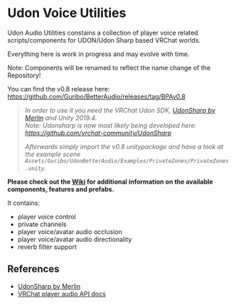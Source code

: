 # Udon Voice Utilities
Udon Audio Utilities constains a collection of player voice related scripts/components for UDON/Udon Sharp based VRChat worlds.

Everything here is work in progress and may evolve with time.

Note: Components will be renamed to reflect the name change of the Repository!

You can find the v0.8 release here: https://github.com/Guribo/BetterAudio/releases/tag/BPAv0.8
>*In order to use it you need the VRChat Udon SDK, [UdonSharp by Merlin](https://github.com/MerlinVR/UdonSharp/wiki/setup) and Unity 2019.4.*  
>*Note: Udonsharp is now most likely being developed here: https://github.com/vrchat-community/UdonSharp*  
>  
>*Afterwards simply import the v0.8 unitypackage and have a look at the example scene `Assets/Guribo/UdonBetterAudio/Examples/PrivateZones/PrivateZones.unity`.*

**Please check out the [Wiki](https://github.com/Guribo/BetterAudio/wiki) for additional information on the available components, features and prefabs.**

It contains:
- player voice control
- private channels
- player voice/avatar audio occlusion
- player voice/avatar audio directionality
- reverb filter support

## References
* [UdonSharp by Merlin](https://github.com/MerlinVR/UdonSharp)
* [VRChat player audio API docs](https://docs.vrchat.com/docs/player-audio)

